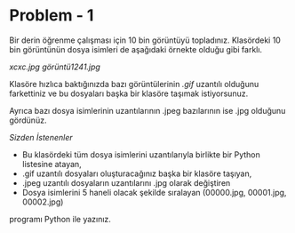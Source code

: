 # Problem - 1

Bir derin öğrenme çalışması için 10 bin görüntüyü topladınız. Klasördeki 10 bin görüntünün dosya isimleri de aşağıdaki örnekte olduğu gibi farklı.

*xcxc.jpg*
*görüntü1241.jpg*

Klasöre hızlıca baktığınızda bazı görüntülerinin *.gif* uzantılı olduğunu farkettiniz ve bu dosyaları başka bir klasöre taşımak istiyorsunuz.

Ayrıca bazı dosya isimlerinin uzantılarının .jpeg bazılarının ise .jpg olduğunu gördünüz.

*Sizden İstenenler*

- Bu klasördeki tüm dosya isimlerini uzantılarıyla birlikte bir Python listesine atayan,
- .gif uzantılı dosyaları oluşturacağınız başka bir klasöre taşıyan,
- .jpeg uzantılı dosyaların uzantılarını .jpg olarak değiştiren
- Dosya isimlerini 5 haneli olacak şekilde sıralayan (00000.jpg, 00001.jpg, 00002.jpg)

programı Python ile yazınız.